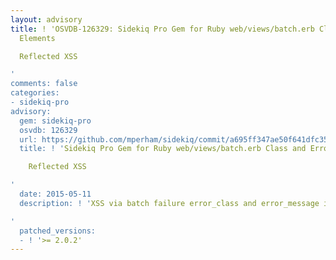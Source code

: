 ```yaml
---
layout: advisory
title: ! 'OSVDB-126329: Sidekiq Pro Gem for Ruby web/views/batch.erb Class and ErrorMessage
  Elements

  Reflected XSS

'
comments: false
categories:
- sidekiq-pro
advisory:
  gem: sidekiq-pro
  osvdb: 126329
  url: https://github.com/mperham/sidekiq/commit/a695ff347ae50f641dfc35189131b232ea0aa1db
  title: ! 'Sidekiq Pro Gem for Ruby web/views/batch.erb Class and ErrorMessage Elements

    Reflected XSS

'
  date: 2015-05-11
  description: ! 'XSS via batch failure error_class and error_message in Sidekiq::Web

'
  patched_versions:
  - ! '>= 2.0.2'
---
```

